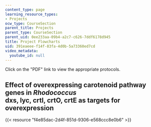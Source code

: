 ```yaml
---
content_type: page
learning_resource_types:
- Projects
ocw_type: CourseSection
parent_title: Projects
parent_type: CourseSection
parent_uid: 0ee233aa-09b4-a2c7-c626-7ddf6178d945
title: Project Flowcharts
uid: 391eaeee-f14f-83fa-4d0b-5a73360ed7cd
video_metadata:
  youtube_id: null
---
```


Click on the "PDF" link to view the appropriate protocols.

Effect of overexpressing carotenoid pathway genes in _Rhodococcus_  
dxs, lyc, crtI, crtO, crtE as targets for overexpression
-----------------------------------------------------------------------------------------------------------------------------

{{< resource "f4e85dac-2d4f-851d-9306-e568ccc8e0b6" >}}
